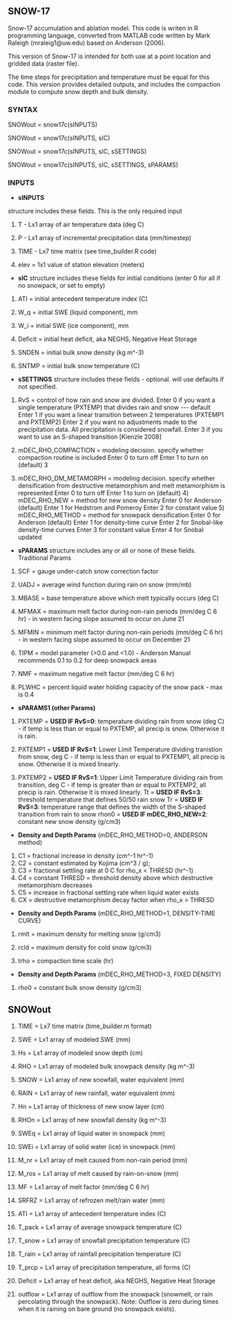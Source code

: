 
## SNOW-17

Snow-17 accumulation and ablation model. This code is writen in R programming language, converted from MATLAB code written by Mark Raleigh (mraleig1\@uw.edu) based on Anderson (2006).

This version of Snow-17 is intended for both use at a point location and gridded data (raster file). 

The time steps for precipitation and temperature must be equal for this code. This version provides detailed outputs, and includes the compaction module to compute snow depth and bulk density.

### SYNTAX

SNOWout = snow17c(sINPUTS)

SNOWout = snow17c(sINPUTS, sIC)

SNOWout = snow17c(sINPUTS, sIC, sSETTINGS)

SNOWout = snow17c(sINPUTS, sIC, sSETTINGS, sPARAMS)

### INPUTS

-   **sINPUTS**

structure includes these fields. This is the only required input

1.  T - Lx1 array of air temperature data (deg C)

2.  P - Lx1 array of incremental precipitation data (mm/timestep)

3.  TIME - Lx7 time matrix (see time_builder.R code)

4.   elev = 1x1 value of station elevation (meters)

-   **sIC** structure includes these fields for initial conditions (enter 0 for all if no snowpack, or set to empty)

1.  ATI = initial antecedent temperature index (C)

2.  W_q = initial SWE (liquid component), mm

3.  W_i = initial SWE (ice component), mm

4.  Deficit = initial heat deficit, aka NEGHS, Negative Heat Storage

5.  SNDEN = initial bulk snow density (kg m\^-3)

6.  SNTMP = initial bulk snow temperature (C)

-   **sSETTINGS** structure includes these fields - optional. will use defaults if not specified.

1.   RvS = control of how rain and snow are divided. Enter 0 if you want a single temperature (PXTEMP) that divides rain and snow --- default Enter 1 if you want a linear transition between 2 temperatures (PXTEMP1 and PXTEMP2) Enter 2 if you want no adjustments made to the precipitation data. All precipitation is considered snowfall. Enter 3 if you want to use an S-shaped transition \[Kienzle 2008\]

2.   mDEC_RHO_COMPACTION = modeling decision. specify whether compaction routine is included Enter 0 to turn off Enter 1 to turn on (default) 3

3.   mDEC_RHO_DM_METAMORPH = modeling decision. specify whether densification from destructive metamorphism and melt metamorphism is represented Enter 0 to turn off Enter 1 to turn on (default) 4) mDEC_RHO_NEW = method for new snow density Enter 0 for Anderson (default) Enter 1 for Hedstrom and Pomeroy Enter 2 for constant value 5) mDEC_RHO_METHOD = method for snowpack densification Enter 0 for Anderson (default) Enter 1 for density-time curve Enter 2 for Snobal-like density-time curves Enter 3 for constant value Enter 4 for Snobal updated

-   **sPARAMS** structure includes any or all or none of these fields. Traditional Params

1.   SCF = gauge under-catch snow correction factor

2.   UADJ = average wind function during rain on snow (mm/mb)

3.   MBASE = base temperature above which melt typically occurs (deg C)

4.  MFMAX = maximum melt factor during non-rain periods (mm/deg C 6 hr) - in western facing slope assumed to occur on June 21

5.  MFMIN = minimum melt factor during non-rain periods (mm/deg C 6 hr) - in western facing slope assumed to occur on December 21

6.  TIPM = model parameter (\>0.0 and \<1.0) - Anderson Manual recommends 0.1 to 0.2 for deep snowpack areas

7.  NMF = maximum negative melt factor (mm/deg C 6 hr)

8.  PLWHC = percent liquid water holding capacity of the snow pack - max is 0.4

-    **sPARAMS1 (other Params)**

1.  PXTEMP = **USED IF RvS=0**: temperature dividing rain from snow (deg C) - if temp is less than or equal to PXTEMP, all precip is snow. Otherwise it is rain.

2.  PXTEMP1 = **USED IF RvS=1**: Lower Limit Temperature dividing tranistion from snow, deg C - if temp is less than or equal to PXTEMP1, all precip is snow. Otherwise it is mixed linearly.

3.  PXTEMP2 = **USED IF RvS=1**: Upper Limit Temperature dividing rain from transition, deg C - if temp is greater than or equal to PXTEMP2, all precip is rain. Otherwise it is mixed linearly. Tt = **USED IF RvS=3**: threshold temperature that defines 50/50 rain snow Tr = **USED IF RvS=3**: temperature range that defines the width of the S-shaped transition from rain to snow rhon0 = **USED IF mDEC_RHO_NEW=2**: constant new snow density (g/cm3)

-   **Density and Depth Params** (mDEC_RHO_METHOD=0, ANDERSON method)

1.  C1 = fractional increase in density (cm\^-1 hr\^-1)
2.  C2 = constant estimated by Kojima (cm\^3 / g);
3.  C3 = fractional settling rate at 0 C for rho_x \< THRESD (hr\^-1)
4.  C4 = constant THRESD = threshold density above which destructive metamorphism decreases
5.  C5 = increase in fractional settling rate when liquid water exists
6.  CX = destructive metamorphism decay factor when rho_x \> THRESD

-    **Density and Depth Params** (mDEC_RHO_METHOD=1, DENSITY-TIME CURVE)

1.  rmlt = maximum density for melting snow (g/cm3)

2.  rcld = maximum density for cold snow (g/cm3)

3.  trho = compaction time scale (hr)

-   **Density and Depth Params** (mDEC_RHO_METHOD=3, FIXED DENSITY)

1.  rho0 = constant bulk snow density (g/cm3)

## **SNOWout**  

1.   TIME = Lx7 time matrix (time_builder.m format)

2.  SWE = Lx1 array of modeled SWE (mm)

3.   Hs = Lx1 array of modeled snow depth (cm)

4.   RHO = Lx1 array of modeled bulk snowpack density (kg m\^-3)

5.   SNOW = Lx1 array of new snowfall, water equivalent (mm)

6.   RAIN = Lx1 array of new rainfall, water equivalent (mm)

7.   Hn = Lx1 array of thickness of new snow layer (cm)

8.   RHOn = Lx1 array of new snowfall density (kg m\^-3)

9.   SWEq = Lx1 array of liquid water in snowpack (mm)

10.  SWEi = Lx1 array of solid water (ice) in snowpack (mm)

11.  M_nr = Lx1 array of melt caused from non-rain period (mm)

12.  M_ros = Lx1 array of melt caused by rain-on-snow (mm)

13.  MF = Lx1 array of melt factor (mm/deg C 6 hr)

14.  SRFRZ = Lx1 array of refrozen melt/rain water (mm)

15.  ATI = Lx1 array of antecedent temperature index (C)

16.  T_pack = Lx1 array of average snowpack temperature (C)

17.  T_snow = Lx1 array of snowfall precipitation temperature (C)

18.  T_rain = Lx1 array of rainfall precipitation temperature (C)

19. T_prcp = Lx1 array of precipitation temperature, all forms (C)

20.  Deficit = Lx1 array of heat deficit, aka NEGHS, Negative Heat Storage

21.  outflow = Lx1 array of outflow from the snowpack (snowmelt, or rain percolating through the snowpack). Note: Outflow is zero during times when it is raining on bare ground (no snowpack exists).
